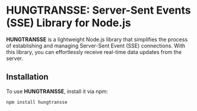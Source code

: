 # HUNGTRANSSE: Server-Sent Events (SSE) Library for Node.js

**HUNGTRANSSE** is a lightweight Node.js library that simplifies the process of establishing and managing Server-Sent Event (SSE) connections. With this library, you can effortlessly receive real-time data updates from the server.

## Installation

To use **HUNGTRANSSE**, install it via npm:

```bash
npm install hungtransse
